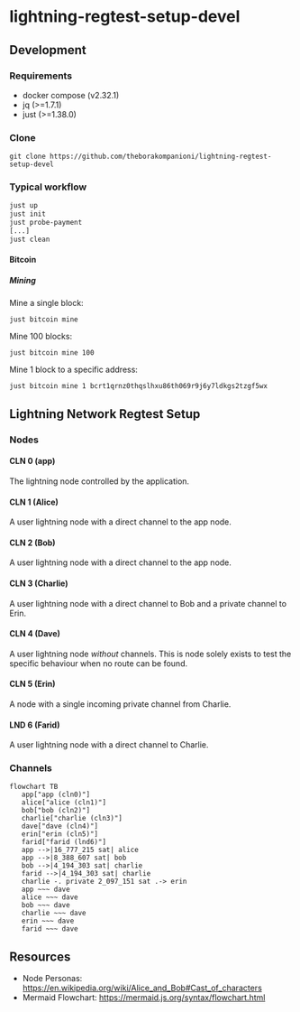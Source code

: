 lightning-regtest-setup-devel
===

## Development

### Requirements
- docker compose (v2.32.1)
- jq (>=1.7.1)
- just (>=1.38.0)

### Clone
```
git clone https://github.com/theborakompanioni/lightning-regtest-setup-devel
```

### Typical workflow
```bash
just up
just init
just probe-payment
[...]
just clean
```

#### Bitcoin

##### Mining
Mine a single block:
```shell
just bitcoin mine
```

Mine 100 blocks:
```shell
just bitcoin mine 100
```

Mine 1 block to a specific address:
```shell
just bitcoin mine 1 bcrt1qrnz0thqslhxu86th069r9j6y7ldkgs2tzgf5wx
```


## Lightning Network Regtest Setup
### Nodes
#### CLN 0 (app)
The lightning node controlled by the application.

#### CLN 1 (Alice)
A user lightning node with a direct channel to the app node.

#### CLN 2 (Bob)
A user lightning node with a direct channel to the app node.

#### CLN 3 (Charlie)
A user lightning node with a direct channel to Bob and a private channel to Erin.

#### CLN 4 (Dave)
A user lightning node _without_ channels.
This is node solely exists to test the specific behaviour when no route can be found.

#### CLN 5 (Erin)
A node with a single incoming private channel from Charlie.

#### LND 6 (Farid)
A user lightning node with a direct channel to Charlie.


### Channels
```mermaid
flowchart TB
   app["app (cln0)"]
   alice["alice (cln1)"]
   bob["bob (cln2)"]
   charlie["charlie (cln3)"]
   dave["dave (cln4)"]
   erin["erin (cln5)"]
   farid["farid (lnd6)"]
   app -->|16_777_215 sat| alice
   app -->|8_388_607 sat| bob
   bob -->|4_194_303 sat| charlie
   farid -->|4_194_303 sat| charlie
   charlie -. private 2_097_151 sat .-> erin
   app ~~~ dave
   alice ~~~ dave
   bob ~~~ dave
   charlie ~~~ dave
   erin ~~~ dave
   farid ~~~ dave
```


## Resources
- Node Personas: https://en.wikipedia.org/wiki/Alice_and_Bob#Cast_of_characters
- Mermaid Flowchart: https://mermaid.js.org/syntax/flowchart.html

